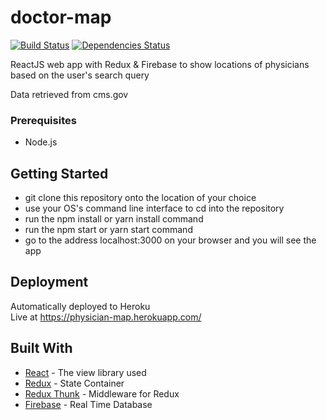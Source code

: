 # doctor-map
[![Build Status](https://travis-ci.org/nt2013/flickr-photos.svg?branch=master)](https://travis-ci.org/nt2013/flickr-photos) [![Dependencies Status](https://david-dm.org/nt2013/doctor-map.svg)](https://david-dm.org/nt2013/doctor-map.svg)


ReactJS web app with Redux & Firebase to show locations of physicians based on the user's search query

Data retrieved from cms.gov

### Prerequisites

- Node.js

## Getting Started

- git clone this repository onto the location of your choice
- use your OS's command line interface to cd into the repository
- run the npm install or yarn install command
- run the npm start or yarn start command
- go to the address localhost:3000 on your browser and you will see the app

## Deployment

Automatically deployed to Heroku<br/>
Live at https://physician-map.herokuapp.com/

## Built With

* [React](https://github.com/facebook/react) - The view library used
* [Redux](https://github.com/reduxjs/redux) - State Container
* [Redux Thunk](https://github.com/reduxjs/redux-thunk) - Middleware for Redux
* [Firebase](https://firebase.google.com/docs/database/) - Real Time Database

